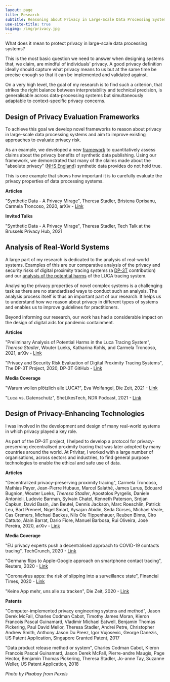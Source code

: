 ```yaml
---
layout: page
title: Research
subtitle: Reasoning about Privacy in Large-Scale Data Processing Systems
use-site-title: true
bigimg: /img/privacy.jpg
---
```


What does it mean to protect privacy in large-scale data processing systems?

This is the most basic question we need to answer when designing systems that, we claim, are mindful of individuals’ privacy.
A good privacy definition ideally should capture what privacy means to us but at the same time be precise enough so that it can be implemented and validated against.

On a very high level, the goal of my research is to find such a criterion, that strikes the right balance between interpretability and technical precision, is generalisable across data-processing systems but simultaneously adaptable to context-specific privacy concerns.

Design of Privacy Evaluation Frameworks
---
To achieve this goal we develop novel frameworks to reason about privacy in large-scale data processing systems and aim to improve existing approaches to evaluate privacy risk.

As an example, we developed a new [framework](https://github.com/spring-epfl/synthetic_data_release) to quantitatively assess claims about the privacy benefits of synthetic data publishing.
Using our framework, we demonstrated that many of the claims made about the "absolute privacy" ([NHS England](https://data.england.nhs.uk/dataset/a-e-synthetic-data)) synthetic data provides do not hold true.

This is one example that shows how important it is to carefully evaluate the privacy properties of data processing systems.

**Articles**

"Synthetic Data - A Privacy Mirage", Theresa Stadler, Bristena Oprisanu, Carmela Troncoso, 2020, arXiv - [Link](https://arxiv.org/abs/2011.07018)

**Invited Talks**

"Synthetic Data - A Privacy Mirage", Theresa Stadler, Tech Talk at the Brussels Privacy Hub, 2021


Analysis of Real-World Systems
---
A large part of my research is dedicated to the analysis of real-world systems. 
Examples of this are our comparative analysis of the privacy and security risks of digital proximity tracing systems (a [DP-3T](https://github.com/DP-3T/documents/blob/master/Security%20analysis/Privacy%20and%20Security%20Attacks%20on%20Digital%20Proximity%20Tracing%20Systems.pdf) contribution)
and our [analysis of the potential harms](https://arxiv.org/abs/2103.11958) of the LUCA tracing system.

Analysing the privacy properties of novel complex systems is a challenging task as there are no standardised ways to conduct such an analysis.
The analysis process itself is thus an important part of our research.
It helps us to understand how we reason about privacy in different types of systems and enables us to improve guidelines for practitioners.

Beyond informing our research, our work has had a considerable impact on the design of digital aids for pandemic containment. 

**Articles**

"Preliminary Analysis of Potential Harms in the Luca Tracing System", *Theresa Stadler*, Wouter Lueks, Katharina Kohls, and Carmela Troncoso, 2021, arXiv - [Link](https://arxiv.org/abs/2103.11958)

"Privacy and Security Risk Evaluation of Digital Proximity Tracing Systems", The DP-3T Project, 2020, DP-3T GitHub - [Link](https://github.com/DP-3T/documents/blob/master/Security%20analysis/Privacy%20and%20Security%20Attacks%20on%20Digital%20Proximity%20Tracing%20Systems.pdf)

**Media Coverage**

"Warum wollen plötzlich alle LUCA?", Eva Wolfangel, Die Zeit, 2021 - [Link](https://www.zeit.de/digital/datenschutz/2021-03/corona-app-luca-kontaktverfolgung-einsatz-umstritten-kontakte-politik-lobbyismus)

"Luca vs. Datenschutz", SheLikesTech, NDR Podcast, 2021 - [Link](https://www.ndr.de/nachrichten/info/podcast4808.html)


Design of Privacy-Enhancing Technologies
---
I was involved in the development and design of many real-world systems in which privacy played a key role.

As part of the DP-3T project, I helped to develop a protocol for privacy-preserving decentralised proximity tracing that was later adopted by many countries around the world.
At Privitar, I worked with a large number of organisations, across sectors and industries, to find general purpose technologies to enable the ethical and safe use of data. 


**Articles**

"Decentralized privacy-preserving proximity tracing", Carmela Troncoso, Mathias Payer, Jean-Pierre Hubaux, Marcel Salathé, James Larus, Edouard Bugnion, Wouter Lueks, *Theresa Stadler*, Apostolos Pyrgelis, Daniele Antonioli, Ludovic Barman, Sylvain Chatel, Kenneth Paterson, Srdjan Čapkun, David Basin, Jan Beutel, Dennis Jackson, Marc Roeschlin, Patrick Leu, Bart Preneel, Nigel Smart, Aysajan Abidin, 
Seda Gürses, Michael Veale, Cas Cremers, Michael Backes, Nils Ole Tippenhauer, Reuben Binns, Ciro Cattuto, Alain Barrat, Dario Fiore, Manuel Barbosa, Rui Oliveira, José Pereira, 2020, arXiv - [Link](https://arxiv.org/pdf/2005.12273)

**Media Coverage**

"EU privacy experts push a decentralised approach to COVID-19 contacts tracing", TechCrunch, 2020 - [Link](https://techcrunch.com/2020/04/06/eu-privacy-experts-push-a-decentralized-approach-to-covid-19-contacts-tracing/)

"Germany flips to Apple-Google approach on smartphone contact tracing", Reuters, 2020 - [Link](https://www.reuters.com/article/us-health-coronavirus-europe-tech-idUSKCN22807J)

"Coronavirus apps: the risk of slipping into a surveillance state", Financial Times, 2020 - [Link](https://www.ft.com/content/d2609e26-8875-11ea-a01c-a28a3e3fbd33)

"Keine App mehr, uns alle zu tracken", Die Zeit, 2020 - [Link](https://www.zeit.de/digital/datenschutz/2020-04/datenschutz-corona-app-bundesregierung-probleme)


**Patents**

"Computer-implemented privacy engineering systens and method", Jason Derek McFall, Charles Codman Cabot, Timothy James Moran, Kieron Francois Pascal Guinamard, Vladimir Michael Eatwell, Benjamin Thomas Pickering, Paul David Mellor, Theresa Stadler, Andrei Petre, Christopher Andrew Smith, Anthony Jason Du Preez, Igor Vujosevic, George Danezis, US Patent Application, Singapore Granted Patent, 2017

"Data product release method or system", Charles Codman Cabot, Kieron Francois Pascal Guinamard, Jason Derek McFall, Pierre-andre Maugis, Page Hector, Benjamin Thomas Pickering, Theresa Stadler, Jo-anne Tay, Suzanne Weller, US Patent Application, 2018





 



*Photo by Pixabay from Pexels*
